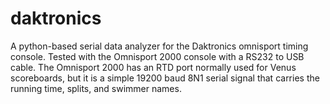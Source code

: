 daktronics
==========

A python-based serial data analyzer for the Daktronics omnisport timing console. Tested with the Omnisport 2000 console with a RS232 to USB cable. 
The Omnisport 2000 has an RTD port normally used for Venus scoreboards, but it is a simple 19200 baud 8N1 serial signal that carries the running time, splits, and swimmer names.